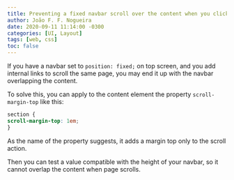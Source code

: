 ```yaml
---
title: Preventing a fixed navbar scroll over the content when you click on an internal-anchor link
author: João F. F. Nogueira
date: 2020-09-11 11:14:00 -0300
categories: [UI, Layout]
tags: [web, css]
toc: false
---
```


If you have a navbar set to `position: fixed;` on top screen, and you add internal links to scroll the same page, you may end it up with the navbar overlapping the content. 

To solve this, you can apply to the content element the property `scroll-margin-top` like this:
```css
section {
scroll-margin-top: 1em;
}
```
As the name of the property suggests, it adds a margin top only to the scroll action.

Then you can test a value compatible with the height of your navbar, so it cannot overlap the content when page scrolls.